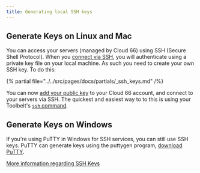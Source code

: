 ```yaml
---
title: Generating local SSH keys
---
```


## Generate Keys on Linux and Mac

You can access your servers (managed by Cloud 66) using SSH (Secure Shell Protocol). When you [connect via SSH](/docs/servers/ssh-to-server), you will authenticate using a private key file on your local machine. As such you need to create your own SSH key. To do this:

{% partial file="../../src/pages/docs/partials/_ssh_keys.md" /%}

You can now [add your public key](/docs/servers/ssh-to-server#adding-your-public-key-to-your-cloud-66-account) to your Cloud 66 account, and connect to your servers via SSH. The quickest and easiest way to to this is using your Toolbelt's [`ssh` command](/docs/toolbelt/toolbelt#ssh).

## Generate Keys on Windows

If you're using PuTTY in Windows for SSH services, you can still use SSH keys. PuTTY can generate keys using the puttygen program, [download PuTTY](https://www.chiark.greenend.org.uk/~sgtatham/putty/).

[More information regarding SSH Keys](http://library.linode.com/security/ssh-keys)


